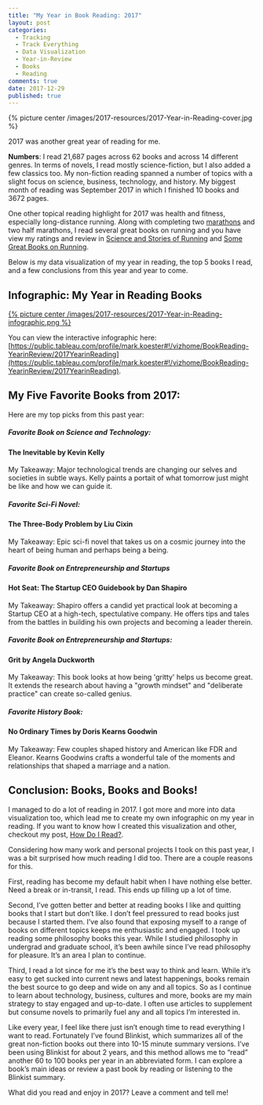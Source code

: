 ```yaml
---
title: "My Year in Book Reading: 2017"
layout: post
categories:
  - Tracking
  - Track Everything
  - Data Visualization
  - Year-in-Review
  - Books
  - Reading
comments: true
date: 2017-12-29
published: true
---
```


{% picture center /images/2017-resources/2017-Year-in-Reading-cover.jpg %}

2017 was another great year of reading for me.

**Numbers**: I read 21,687 pages across 62 books and across 14 different genres. In terms of novels, I read mostly science-fiction, but I also added a few classics too. My non-fiction reading spanned a number of topics with a slight focus on science, business, technology, and history. My biggest month of reading was September 2017 in which I finished 10 books and 3672 pages.

One other topical reading highlight for 2017 was health and fitness, especially long-distance running. Along with completing two [marathons](http://www.markwk.com/first-marathon.html) and two half marathons, I read several great books on running and you have view my ratings and review in [Science and Stories of Running](http://www.markwk.com/more-running-books.html) and [Some Great Books on Running](http://www.markwk.com/running-books.html).

Below is my data visualization of my year in reading, the top 5 books I read, and a few conclusions from this year and year to come.

<!--more-->

## Infographic: My Year in Reading Books

[{% picture center /images/2017-resources/2017-Year-in-Reading-infographic.png %}](https://public.tableau.com/profile/mark.koester#!/vizhome/BookReading-YearinReview/2017YearinReading)

You can view the interactive infographic here: [https://public.tableau.com/profile/mark.koester#!/vizhome/BookReading-YearinReview/2017YearinReading](https://public.tableau.com/profile/mark.koester#!/vizhome/BookReading-YearinReview/2017YearinReading).

## My Five Favorite Books from 2017:

Here are my top picks from this past year:

##### Favorite Book on Science and Technology:

#### The Inevitable by Kevin Kelly

My Takeaway: Major technological trends are changing our selves and societies in subtle ways. Kelly paints a portait of what tomorrow just might be like and how we can guide it.

##### Favorite Sci-Fi Novel:

#### The Three-Body Problem by Liu Cixin

My Takeaway: Epic sci-fi novel that takes us on a cosmic journey into the heart of being human and perhaps being a being.

##### Favorite Book on Entrepreneurship and Startups

#### Hot Seat: The Startup CEO Guidebook by Dan Shapiro

My Takeaway: Shapiro offers a candid yet practical look at becoming a Startup CEO at a high-tech, spectulative company. He offers tips and tales from the battles in building his own projects and becoming a leader therein.

##### Favorite Book on Entrepreneurship and Startups:

#### Grit by Angela Duckworth

My Takeaway: This book looks at how being 'gritty' helps us become great. It extends the research about having a "growth mindset" and "deliberate practice" can create so-called genius.

##### Favorite History Book:

#### No Ordinary Times by Doris Kearns Goodwin

My Takeaway: Few couples shaped history and American like FDR and Eleanor. Kearns Goodwins crafts a wonderful tale of the moments and relationships that shaped a marriage and a nation.

## Conclusion: Books, Books and Books!

I managed to do a lot of reading in 2017. I got more and more into data visualization too, which lead me to create my own infographic on my year in reading. If you want to know how I created this visualization and other, checkout my post, [How Do I Read?](http://www.markwk.com/reading-data-visualization.html).

Considering how many work and personal projects I took on this past year, I was a bit surprised how much reading I did too. There are a couple reasons for this.

First, reading has become my default habit when I have nothing else better. Need a break or in-transit, I read. This ends up filling up a lot of time.

Second, I’ve gotten better and better at reading books I like and quitting books that I start but don’t like. I don’t feel pressured to read books just because I started them. I’ve also found that exposing myself to a range of books on different topics keeps me enthusiastic and engaged. I took up reading some philosophy books this year. While I studied philosophy in undergrad and graduate school, it’s been awhile since I’ve read philosophy for pleasure. It’s an area I plan to continue.

Third, I read a lot since for me it’s the best way to think and learn. While it’s easy to get sucked into current news and latest happenings, books remain the best source to go deep and wide on any and all topics. So as I continue to learn about technology, business, cultures and more, books are my main strategy to stay engaged and up-to-date. I often use articles to supplement but consume novels to primarily fuel any and all topics I’m interested in.

Like every year, I feel like there just isn’t enough time to read everything I want to read. Fortunately I’ve found Blinkist, which summarizes all of the great non-fiction books out there into 10-15 minute summary versions. I’ve been using Blinkist for about 2 years, and this method allows me to “read” another 60 to 100 books per year in an abbreviated form. I can explore a book’s main ideas or review a past book by reading or listening to the Blinkist summary.

What did you read and enjoy in 2017? Leave a comment and tell me!
